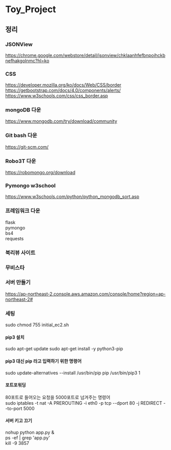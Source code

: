 # Toy_Project      

## 정리     


### JSONView         
https://chrome.google.com/webstore/detail/jsonview/chklaanhfefbnpoihckbnefhakgolnmc?hl=ko


### CSS
https://developer.mozilla.org/ko/docs/Web/CSS/border     
https://getbootstrap.com/docs/4.0/components/alerts/     
https://www.w3schools.com/css/css_border.asp     

### mongoDB 다운
https://www.mongodb.com/try/download/community

### Git bash 다운
https://git-scm.com/
### Robo3T 다운 
https://robomongo.org/download
### Pymongo w3school
https://www.w3schools.com/python/python_mongodb_sort.asp
### 프레임워크 다운     
flask     
pymongo    
bs4     
requests     
### 북리뷰 사이트 
### 무비스타
      
### 서버 만들기
https://ap-northeast-2.console.aws.amazon.com/console/home?region=ap-northeast-2#
### 세팅
sudo chmod 755 initial_ec2.sh     
#### pip3 설치
sudo apt-get update
sudo apt-get install -y python3-pip

#### pip3 대신 pip 라고 입력하기 위한 명령어
sudo update-alternatives --install /usr/bin/pip pip /usr/bin/pip3 1

#### 포트포워딩
80포트로 들어오는 요청을 5000포트로 넘겨주는 명령어     
sudo iptables -t nat -A PREROUTING -i eth0 -p tcp --dport 80 -j REDIRECT --to-port 5000
#### 서버 키고 끄기
nohup python app.py &      
ps -ef | grep 'app.py'     
kill -9 3857

    
